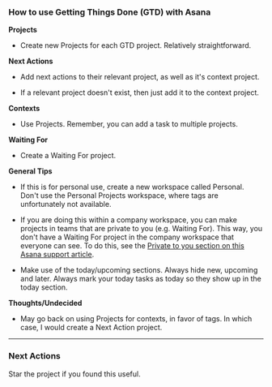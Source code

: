 ### How to use Getting Things Done (GTD) with Asana

**Projects**

 - Create new Projects for each GTD project. Relatively straightforward.

**Next Actions**

 - Add next actions to their relevant project, as well as it's context project.

 - If a relevant project doesn't exist, then just add it to the context project.

**Contexts**

 - Use Projects. Remember, you can add a task to multiple projects.

**Waiting For**

 - Create a Waiting For project.

**General Tips**

 - If this is for personal use, create a new workspace called Personal. Don't use the Personal Projects workspace, where tags are unfortunately not available.

 - If you are doing this within a company workspace, you can make projects in teams that are private to you (e.g. Waiting For). This way, you don't have a Waiting For project in the company workspace that everyone can see. To do this, see the [Private to you section on this Asana support article](https://asana.com/guide/learn/basics/permissions).

 - Make use of the today/upcoming sections. Always hide new, upcoming and later. Always mark your today tasks as today so they show up in the today section.

**Thoughts/Undecided**

 - May go back on using Projects for contexts, in favor of tags. In which case, I would create a Next Action project.

-----

### Next Actions

Star the project if you found this useful.